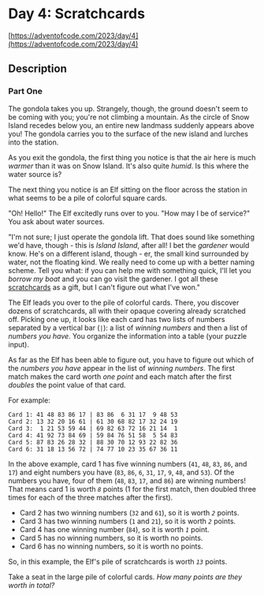 # Day 4: Scratchcards

[https://adventofcode.com/2023/day/4](https://adventofcode.com/2023/day/4)

## Description

### Part One

The gondola takes you up. Strangely, though, the ground doesn't seem to be
coming with you; you're not climbing a mountain. As the circle of Snow Island
recedes below you, an entire new landmass suddenly appears above you! The
gondola carries you to the surface of the new island and lurches into the
station.

As you exit the gondola, the first thing you notice is that the air here is
much _warmer_ than it was on Snow Island. It's also quite _humid_. Is this
where the water source is?

The next thing you notice is an Elf sitting on the floor across the station in
what seems to be a pile of colorful square cards.

"Oh! Hello!" The Elf excitedly runs over to you. "How may I be of service?" You
ask about water sources.

"I'm not sure; I just operate the gondola lift. That does sound like something
we'd have, though - this is _<span title="I find this way funnier than it has
any right to be.">Island Island</span>_, after all! I bet the _gardener_ would
know. He's on a different island, though - er, the small kind surrounded by
water, not the floating kind. We really need to come up with a better naming
scheme. Tell you what: if you can help me with something quick, I'll let you
_borrow my boat_ and you can go visit the gardener. I got all these
[scratchcards](https://en.wikipedia.org/wiki/Scratchcard) as a gift, but I
can't figure out what I've won."

The Elf leads you over to the pile of colorful cards. There, you discover
dozens of scratchcards, all with their opaque covering already scratched off.
Picking one up, it looks like each card has two lists of numbers separated by a
vertical bar (`|`): a list of _winning numbers_ and then a list of _numbers you
have_. You organize the information into a table (your puzzle input).

As far as the Elf has been able to figure out, you have to figure out which of
the _numbers you have_ appear in the list of _winning numbers_. The first match
makes the card worth _one point_ and each match after the first _doubles_ the
point value of that card.

For example:

    Card 1: 41 48 83 86 17 | 83 86  6 31 17  9 48 53
    Card 2: 13 32 20 16 61 | 61 30 68 82 17 32 24 19
    Card 3:  1 21 53 59 44 | 69 82 63 72 16 21 14  1
    Card 4: 41 92 73 84 69 | 59 84 76 51 58  5 54 83
    Card 5: 87 83 26 28 32 | 88 30 70 12 93 22 82 36
    Card 6: 31 18 13 56 72 | 74 77 10 23 35 67 36 11
    

In the above example, card 1 has five winning numbers (`41`, `48`, `83`, `86`,
and `17`) and eight numbers you have (`83`, `86`, `6`, `31`, `17`, `9`, `48`,
and `53`). Of the numbers you have, four of them (`48`, `83`, `17`, and `86`)
are winning numbers! That means card 1 is worth _`8`_ points (1 for the first
match, then doubled three times for each of the three matches after the first).

*   Card 2 has two winning numbers (`32` and `61`), so it is worth _`2`_ points.
*   Card 3 has two winning numbers (`1` and `21`), so it is worth _`2`_ points.
*   Card 4 has one winning number (`84`), so it is worth _`1`_ point.
*   Card 5 has no winning numbers, so it is worth no points.
*   Card 6 has no winning numbers, so it is worth no points.

So, in this example, the Elf's pile of scratchcards is worth _`13`_ points.

Take a seat in the large pile of colorful cards. _How many points are they
worth in total?_
